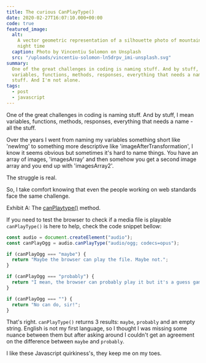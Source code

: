 ```yaml
---
title: The curious CanPlayType()
date: 2020-02-27T16:07:10.000+00:00
code: true
featured_image:
  alt:
    A vector geometric representation of a silhouette photo of mountain during
    night time
  caption: Photo by Vincentiu Solomon on Unsplash
  src: "/uploads/vincentiu-solomon-ln5drpv_imi-unsplash.svg"
summary:
  One of the great challenges in coding is naming stuff. And by stuff, I mean
  variables, functions, methods, responses, everything that needs a name - all the
  stuff. And I'm not alone.
tags:
  - post
  - javascript
---
```


One of the great challenges in coding is naming stuff. And by stuff, I mean variables, functions, methods, responses, everything that needs a name - all the stuff.

Over the years I went from naming my variables something short like 'newImg' to something more descriptive like 'imageAfterTransformation', I know it seems obvious but sometimes it's hard to name things. You have an array of images, 'imagesArray' and then somehow you get a second image array and you end up with 'imagesArray2'.

The struggle is real.

So, I take comfort knowing that even the people working on web standards face the same challenge.

Exhibit A: The [canPlaytype()](https://developer.mozilla.org/en-US/docs/Web/API/HTMLMediaElement/canPlayType) method.

If you need to test the browser to check if a media file is playable `canPlayType()` is here to help, check the code snippet bellow:

```javascript
const audio = document.createElement("audio");
const canPlayOgg = audio.canPlayType("audio/ogg; codecs=opus");

if (canPlayOgg === "maybe") {
  return "Maybe the browser can play the file. Maybe not.";
}

if (canPlayOgg === "probably") {
  return "I mean, the browser can probably play it but it's a guess game really.";
}

if (canPlayOgg === "") {
  return "No can do, sir!";
}
```

That's right. `canPlayType()` returns 3 results: `maybe`, `probably` and an empty string. English is not my first language, so I thought I was missing some nuance between them but after asking around I couldn't get an agreement on the difference between `maybe` and `probably`.

I like these Javascript quirkiness's, they keep me on my toes.
